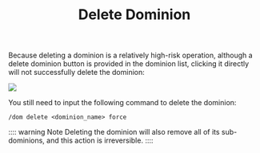 ﻿---
title: Delete Dominion
createTime: 2025/03/14 09:23:47
permalink: /en/doc/player/dominion/delete/
---

Because deleting a dominion is a relatively high-risk operation, although a delete dominion button is provided in the
dominion list, clicking it directly will not successfully delete the dominion:

![](/player/dominion/delete/1.png)

You still need to input the following command to delete the dominion:

```
/dom delete <dominion_name> force
```

:::: warning Note
Deleting the dominion will also remove all of its sub-dominions, and this action is irreversible.
::::
